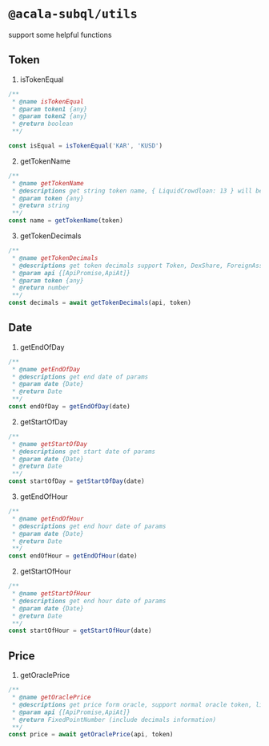 # `@acala-subql/utils`

support some helpful functions

## Token

1. isTokenEqual

```javascript
/**
 * @name isTokenEqual
 * @param token1 {any}
 * @param token2 {any}
 * @return boolean
 **/

const isEqual = isTokenEqual('KAR', 'KUSD')
```

2. getTokenName

```javascript
/**
 * @name getTokenName
 * @descriptions get string token name, { LiquidCrowdloan: 13 } will be lc://13
 * @param token {any}
 * @return string
 **/
const name = getTokenName(token)
```

3. getTokenDecimals

```javascript
/**
 * @name getTokenDecimals
 * @descriptions get token decimals support Token, DexShare, ForeignAssets, LiquidCrowdloanToken
 * @param api {[ApiPromise,ApiAt]}
 * @param token {any}
 * @return number
 **/
const decimals = await getTokenDecimals(api, token)
```

## Date

1. getEndOfDay

```javascript
/**
 * @name getEndOfDay
 * @descriptions get end date of params
 * @param date {Date}
 * @return Date
 **/
const endOfDay = getEndOfDay(date)
```

2. getStartOfDay

```javascript
/**
 * @name getStartOfDay
 * @descriptions get start date of params
 * @param date {Date}
 * @return Date
 **/
const startOfDay = getStartOfDay(date)
```

3. getEndOfHour

```javascript
/**
 * @name getEndOfHour
 * @descriptions get end hour date of params
 * @param date {Date}
 * @return Date
 **/
const endOfHour = getEndOfHour(date)
```

2. getStartOfHour

```javascript
/**
 * @name getStartOfHour
 * @descriptions get end hour date of params
 * @param date {Date}
 * @return Date
 **/
const startOfHour = getStartOfHour(date)
```

## Price

1. getOraclePrice

```javascript
/**
 * @name getOraclePrice
 * @descriptions get price form oracle, support normal oracle token, liquid token, liquidcrowdloan token
 * @param api {[ApiPromise,ApiAt]}
 * @return FixedPointNumber (include decimals information)
 **/
const price = await getOraclePrice(api, token)
```
